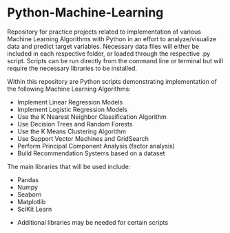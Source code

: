 # Python-Machine-Learning
Repository for practice projects related to implementation of various Machine Learning Algorithms with Python in an effort to analyze/visualize data and predict target variables. Necessary data files will either be included in each respective folder, or loaded through the respective .py script. Scripts can be run directly from the command line or terminal but will require the necessary libraries to be installed.

Within this repository are Python scripts demonstrating implementation of the following Machine Learning Algorithms:
- Implement Linear Regression Models
- Implement Logistic Regression Models
- Use the K Nearest Neighbor Classification Algorithm
- Use Decision Trees and Random Forests
- Use the K Means Clustering Algorithm
- Use Support Vector Machines and GridSearch
- Perform Principal Component Analysis (factor analysis) 
- Build Recommendation Systems based on a dataset

The main libraries that will be used include: 
- Pandas
- Numpy
- Seaborn
- Matplotlib
- SciKit Learn
* Additional libraries may be needed for certain scripts
